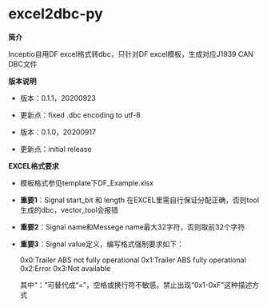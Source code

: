 # excel2dbc-py
**简介**

Inceptio自用DF excel格式转dbc，只针对DF excel模板，生成对应J1939 CAN DBC文件

**版本说明**

- 版本：0.1.1，20200923

- 更新点：fixed .dbc encoding to utf-8
- 版本：0.1.0，20200917
- 更新点：initial release

**EXCEL格式要求**

- 模板格式参见template下DF_Example.xlsx

- **重要1**：Signal start_bit 和 length 在EXCEL里需自行保证分配正确，否则tool生成的dbc，vector_tool会报错

- **重要2**：Signal name和Messege name最大32字符，否则取前32个字符

- **重要3**：Signal value定义，编写格式强制要求如下：

  0x0:Trailer ABS not fully operational
  0x1:Trailer ABS fully operational
  0x2:Error
  0x3:Not available

  其中“：”可替代成“=”，空格或换行符不敏感。禁止出现“0x1-0xF”这种描述方式